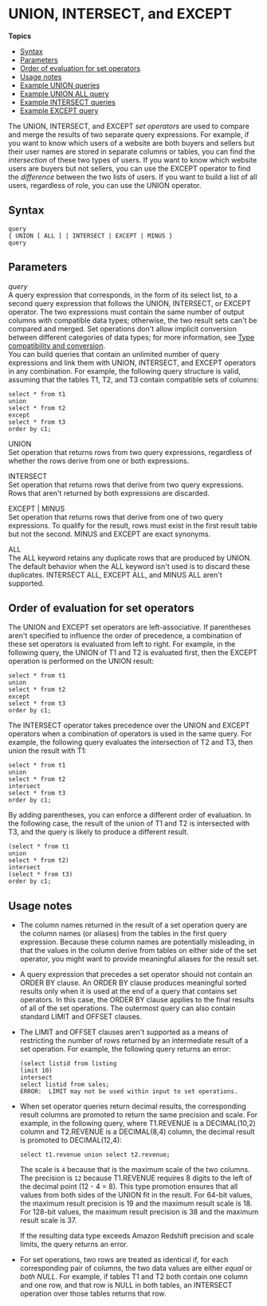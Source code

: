 # UNION, INTERSECT, and EXCEPT<a name="r_UNION"></a>

**Topics**
+ [Syntax](#r_UNION-synopsis)
+ [Parameters](#r_UNION-parameters)
+ [Order of evaluation for set operators](#r_UNION-order-of-evaluation-for-set-operators)
+ [Usage notes](#r_UNION-usage-notes)
+ [Example UNION queries](c_example_union_query.md)
+ [Example UNION ALL query](c_example_unionall_query.md)
+ [Example INTERSECT queries](c_example_intersect_query.md)
+ [Example EXCEPT query](c_Example_MINUS_query.md)

The UNION, INTERSECT, and EXCEPT *set operators* are used to compare and merge the results of two separate query expressions\. For example, if you want to know which users of a website are both buyers and sellers but their user names are stored in separate columns or tables, you can find the *intersection* of these two types of users\. If you want to know which website users are buyers but not sellers, you can use the EXCEPT operator to find the *difference* between the two lists of users\. If you want to build a list of all users, regardless of role, you can use the UNION operator\.

## Syntax<a name="r_UNION-synopsis"></a>

```
query
{ UNION [ ALL ] | INTERSECT | EXCEPT | MINUS }
query
```

## Parameters<a name="r_UNION-parameters"></a>

 *query*   
A query expression that corresponds, in the form of its select list, to a second query expression that follows the UNION, INTERSECT, or EXCEPT operator\. The two expressions must contain the same number of output columns with compatible data types; otherwise, the two result sets can't be compared and merged\. Set operations don't allow implicit conversion between different categories of data types; for more information, see [Type compatibility and conversion](c_Supported_data_types.md#r_Type_conversion)\.  
You can build queries that contain an unlimited number of query expressions and link them with UNION, INTERSECT, and EXCEPT operators in any combination\. For example, the following query structure is valid, assuming that the tables T1, T2, and T3 contain compatible sets of columns:   

```
select * from t1
union
select * from t2
except
select * from t3
order by c1;
```

UNION   
Set operation that returns rows from two query expressions, regardless of whether the rows derive from one or both expressions\.

INTERSECT   
Set operation that returns rows that derive from two query expressions\. Rows that aren't returned by both expressions are discarded\.

EXCEPT \| MINUS   
Set operation that returns rows that derive from one of two query expressions\. To qualify for the result, rows must exist in the first result table but not the second\. MINUS and EXCEPT are exact synonyms\. 

ALL   
The ALL keyword retains any duplicate rows that are produced by UNION\. The default behavior when the ALL keyword isn't used is to discard these duplicates\. INTERSECT ALL, EXCEPT ALL, and MINUS ALL aren't supported\.

## Order of evaluation for set operators<a name="r_UNION-order-of-evaluation-for-set-operators"></a>

The UNION and EXCEPT set operators are left\-associative\. If parentheses aren't specified to influence the order of precedence, a combination of these set operators is evaluated from left to right\. For example, in the following query, the UNION of T1 and T2 is evaluated first, then the EXCEPT operation is performed on the UNION result: 

```
select * from t1
union
select * from t2
except
select * from t3
order by c1;
```

The INTERSECT operator takes precedence over the UNION and EXCEPT operators when a combination of operators is used in the same query\. For example, the following query evaluates the intersection of T2 and T3, then union the result with T1: 

```
select * from t1
union
select * from t2
intersect
select * from t3
order by c1;
```

By adding parentheses, you can enforce a different order of evaluation\. In the following case, the result of the union of T1 and T2 is intersected with T3, and the query is likely to produce a different result\. 

```
(select * from t1
union
select * from t2)
intersect
(select * from t3)
order by c1;
```

## Usage notes<a name="r_UNION-usage-notes"></a>
+ The column names returned in the result of a set operation query are the column names \(or aliases\) from the tables in the first query expression\. Because these column names are potentially misleading, in that the values in the column derive from tables on either side of the set operator, you might want to provide meaningful aliases for the result set\.
+ A query expression that precedes a set operator should not contain an ORDER BY clause\. An ORDER BY clause produces meaningful sorted results only when it is used at the end of a query that contains set operators\. In this case, the ORDER BY clause applies to the final results of all of the set operations\. The outermost query can also contain standard LIMIT and OFFSET clauses\. 
+ The LIMIT and OFFSET clauses aren't supported as a means of restricting the number of rows returned by an intermediate result of a set operation\. For example, the following query returns an error:

  ```
  (select listid from listing
  limit 10)
  intersect
  select listid from sales;
  ERROR:  LIMIT may not be used within input to set operations.
  ```
+ When set operator queries return decimal results, the corresponding result columns are promoted to return the same precision and scale\. For example, in the following query, where T1\.REVENUE is a DECIMAL\(10,2\) column and T2\.REVENUE is a DECIMAL\(8,4\) column, the decimal result is promoted to DECIMAL\(12,4\): 

  ```
  select t1.revenue union select t2.revenue;
  ```

  The scale is `4` because that is the maximum scale of the two columns\. The precision is `12` because T1\.REVENUE requires 8 digits to the left of the decimal point \(12 \- 4 = 8\)\. This type promotion ensures that all values from both sides of the UNION fit in the result\. For 64\-bit values, the maximum result precision is 19 and the maximum result scale is 18\. For 128\-bit values, the maximum result precision is 38 and the maximum result scale is 37\.

  If the resulting data type exceeds Amazon Redshift precision and scale limits, the query returns an error\.
+ For set operations, two rows are treated as identical if, for each corresponding pair of columns, the two data values are either *equal* or *both NULL*\. For example, if tables T1 and T2 both contain one column and one row, and that row is NULL in both tables, an INTERSECT operation over those tables returns that row\.